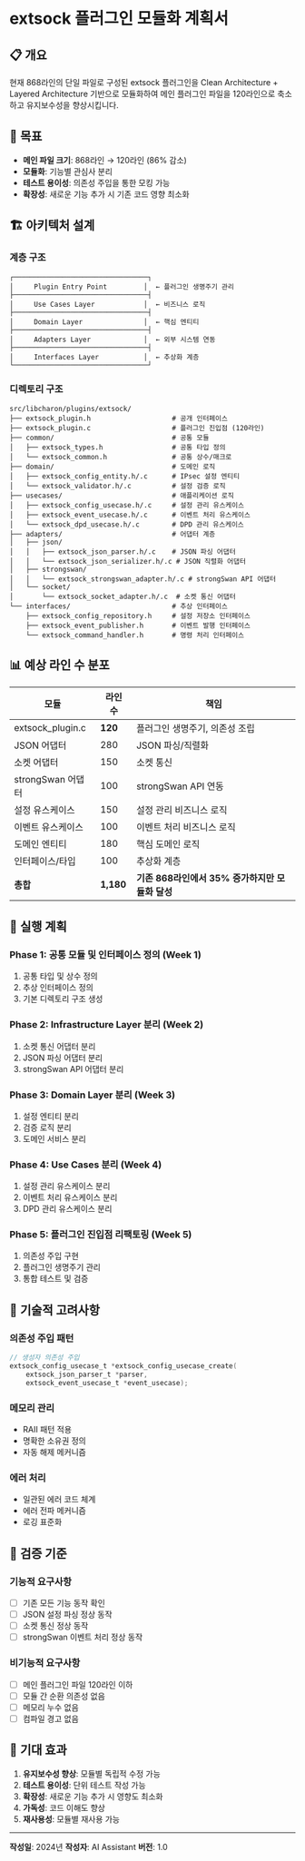 # extsock 플러그인 모듈화 계획서

## 📋 개요

현재 868라인의 단일 파일로 구성된 extsock 플러그인을 Clean Architecture + Layered Architecture 기반으로 모듈화하여 메인 플러그인 파일을 120라인으로 축소하고 유지보수성을 향상시킵니다.

## 🎯 목표

- **메인 파일 크기**: 868라인 → 120라인 (86% 감소)
- **모듈화**: 기능별 관심사 분리
- **테스트 용이성**: 의존성 주입을 통한 모킹 가능
- **확장성**: 새로운 기능 추가 시 기존 코드 영향 최소화

## 🏗️ 아키텍처 설계

### 계층 구조
```
┌─────────────────────────────────┐
│     Plugin Entry Point         │  ← 플러그인 생명주기 관리
├─────────────────────────────────┤
│     Use Cases Layer            │  ← 비즈니스 로직
├─────────────────────────────────┤
│     Domain Layer               │  ← 핵심 엔티티
├─────────────────────────────────┤
│     Adapters Layer             │  ← 외부 시스템 연동
├─────────────────────────────────┤
│     Interfaces Layer           │  ← 추상화 계층
└─────────────────────────────────┘
```

### 디렉토리 구조
```
src/libcharon/plugins/extsock/
├── extsock_plugin.h                    # 공개 인터페이스
├── extsock_plugin.c                    # 플러그인 진입점 (120라인)
├── common/                             # 공통 모듈
│   ├── extsock_types.h                 # 공통 타입 정의
│   └── extsock_common.h                # 공통 상수/매크로
├── domain/                             # 도메인 로직
│   ├── extsock_config_entity.h/.c      # IPsec 설정 엔티티
│   └── extsock_validator.h/.c          # 설정 검증 로직
├── usecases/                           # 애플리케이션 로직
│   ├── extsock_config_usecase.h/.c     # 설정 관리 유스케이스
│   ├── extsock_event_usecase.h/.c      # 이벤트 처리 유스케이스
│   └── extsock_dpd_usecase.h/.c        # DPD 관리 유스케이스
├── adapters/                           # 어댑터 계층
│   ├── json/
│   │   ├── extsock_json_parser.h/.c    # JSON 파싱 어댑터
│   │   └── extsock_json_serializer.h/.c # JSON 직렬화 어댑터
│   ├── strongswan/
│   │   └── extsock_strongswan_adapter.h/.c # strongSwan API 어댑터
│   └── socket/
│       └── extsock_socket_adapter.h/.c  # 소켓 통신 어댑터
└── interfaces/                         # 추상 인터페이스
    ├── extsock_config_repository.h     # 설정 저장소 인터페이스
    ├── extsock_event_publisher.h       # 이벤트 발행 인터페이스
    └── extsock_command_handler.h       # 명령 처리 인터페이스
```

## 📊 예상 라인 수 분포

| 모듈 | 라인 수 | 책임 |
|------|---------|------|
| extsock_plugin.c | **120** | 플러그인 생명주기, 의존성 조립 |
| JSON 어댑터 | 280 | JSON 파싱/직렬화 |
| 소켓 어댑터 | 150 | 소켓 통신 |
| strongSwan 어댑터 | 100 | strongSwan API 연동 |
| 설정 유스케이스 | 150 | 설정 관리 비즈니스 로직 |
| 이벤트 유스케이스 | 100 | 이벤트 처리 비즈니스 로직 |
| 도메인 엔티티 | 180 | 핵심 도메인 로직 |
| 인터페이스/타입 | 100 | 추상화 계층 |
| **총합** | **1,180** | **기존 868라인에서 35% 증가하지만 모듈화 달성** |

## 🚀 실행 계획

### Phase 1: 공통 모듈 및 인터페이스 정의 (Week 1)
1. 공통 타입 및 상수 정의
2. 추상 인터페이스 정의
3. 기본 디렉토리 구조 생성

### Phase 2: Infrastructure Layer 분리 (Week 2)
1. 소켓 통신 어댑터 분리
2. JSON 파싱 어댑터 분리
3. strongSwan API 어댑터 분리

### Phase 3: Domain Layer 분리 (Week 3)
1. 설정 엔티티 분리
2. 검증 로직 분리
3. 도메인 서비스 분리

### Phase 4: Use Cases 분리 (Week 4)
1. 설정 관리 유스케이스 분리
2. 이벤트 처리 유스케이스 분리
3. DPD 관리 유스케이스 분리

### Phase 5: 플러그인 진입점 리팩토링 (Week 5)
1. 의존성 주입 구현
2. 플러그인 생명주기 관리
3. 통합 테스트 및 검증

## 🔧 기술적 고려사항

### 의존성 주입 패턴
```c
// 생성자 의존성 주입
extsock_config_usecase_t *extsock_config_usecase_create(
    extsock_json_parser_t *parser,
    extsock_event_usecase_t *event_usecase);
```

### 메모리 관리
- RAII 패턴 적용
- 명확한 소유권 정의
- 자동 해제 메커니즘

### 에러 처리
- 일관된 에러 코드 체계
- 에러 전파 메커니즘
- 로깅 표준화

## 📝 검증 기준

### 기능적 요구사항
- [ ] 기존 모든 기능 동작 확인
- [ ] JSON 설정 파싱 정상 동작
- [ ] 소켓 통신 정상 동작
- [ ] strongSwan 이벤트 처리 정상 동작

### 비기능적 요구사항
- [ ] 메인 플러그인 파일 120라인 이하
- [ ] 모듈 간 순환 의존성 없음
- [ ] 메모리 누수 없음
- [ ] 컴파일 경고 없음

## 🎉 기대 효과

1. **유지보수성 향상**: 모듈별 독립적 수정 가능
2. **테스트 용이성**: 단위 테스트 작성 가능
3. **확장성**: 새로운 기능 추가 시 영향도 최소화
4. **가독성**: 코드 이해도 향상
5. **재사용성**: 모듈별 재사용 가능

---

**작성일**: 2024년
**작성자**: AI Assistant
**버전**: 1.0 